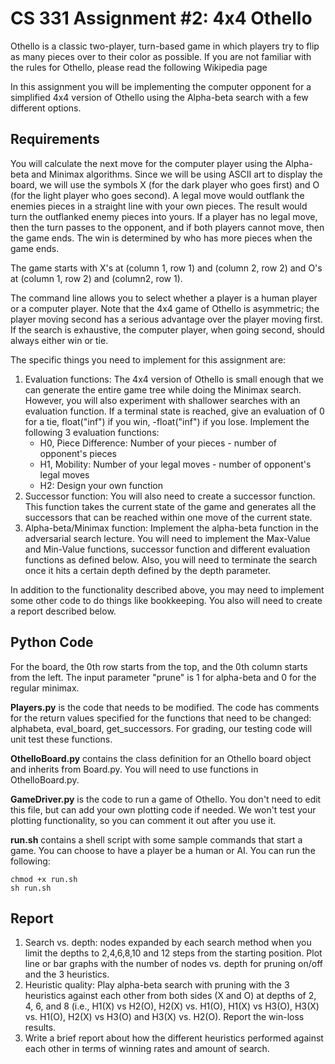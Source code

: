 # CS 331 Assignment #2: 4x4 Othello
Othello is a classic two-player, turn-based game in which players try to flip as many pieces over to their color as possible. If you are not familiar with the rules for Othello, please read the following Wikipedia page

In this assignment you will  be implementing the computer opponent for a simplified 4x4 version of Othello using the Alpha-beta search with a few different options.

## Requirements
You will calculate the next move for the computer player using the Alpha-beta and Minimax algorithms. Since we will be using ASCII art to display the board, we will use the symbols X (for the dark player who goes first) and O (for the light player who goes second). A legal move would outflank the enemies pieces in a straight line with your own pieces. The result would turn the outflanked enemy pieces into yours. If a player has no legal move, then the turn passes to the opponent, and if both players cannot move, then the game ends. The win is determined by who has more pieces when the game ends. 

The game starts with X's at (column 1, row 1) and (column 2, row 2) and O's at (column 1, row 2) and (column2, row 1).

The command line allows you to select whether a player is a human player or a computer player. Note that the 4x4 game of Othello is asymmetric; the player moving second has a serious advantage over the player moving first. If the search is exhaustive, the computer player, when going second, should always either win or tie.

The specific things you need to implement for this assignment are:
1. Evaluation functions: The 4x4 version of Othello is small enough that we can generate the entire game tree while doing the Minimax search. However, you will also experiment with shallower searches with an evaluation function. If a terminal state is reached, give an evaluation of 0 for a tie, float("inf") if you win, -float("inf") if you lose. Implement the following 3 evaluation functions:
    - H0, Piece Difference: Number of your pieces - number of opponent's pieces
    - H1, Mobility:  Number of your legal moves - number of opponent's legal moves
    - H2: Design your own function
2. Successor function: You will also need to create a successor function. This function takes the current state of the game and generates all the successors that can be reached within one move of the current state.
3. Alpha-beta/Minimax function: Implement the alpha-beta function in the adversarial search lecture. You will need to implement the Max-Value and Min-Value functions, successor function and different evaluation functions as defined below. Also, you will need to terminate the search once it hits a certain depth defined by the depth parameter.

In addition to the functionality described above, you may need to implement some other code to do things like bookkeeping. You also will need to create a report described below.

## Python Code
For the board, the 0th row starts from the top, and the 0th column starts from the left. The input parameter "prune" is 1 for alpha-beta and 0 for the regular minimax.

**Players.py** is the code that needs to be modified. The code has comments for the return values specified for the functions that need to be changed: alphabeta, eval_board, get_successors. For grading, our testing code will unit test these functions.

**OthelloBoard.py** contains the class definition for an Othello board object and inherits from Board.py. You will need to use functions in OthelloBoard.py.

**GameDriver.py** is the code to run a game of Othello. You don't need to edit this file, but can add your own plotting code if needed. We won't test your plotting functionality, so you can comment it out after you use it.

**run.sh** contains a shell script with some sample commands that start a game. You can choose to have a player be a human or AI. You can run the following:
```
chmod +x run.sh
sh run.sh
```
## Report
1. Search vs. depth: nodes expanded by each search method when you limit the depths  to 2,4,6,8,10 and 12 steps from the starting position. Plot line or bar graphs with the number of nodes vs. depth for pruning on/off and the 3 heuristics.
2. Heuristic quality: Play alpha-beta search with pruning with the 3 heuristics against each other from both sides (X and O) at depths of 2, 4, 6, and 8 (i.e., H1(X) vs H2(O), H2(X) vs. H1(O),  H1(X) vs H3(O), H3(X) vs. H1(O), H2(X) vs H3(O) and H3(X) vs. H2(O).  Report the win-loss results.
3. Write a brief report about how the different heuristics performed against each other in terms of winning rates and amount of search.
